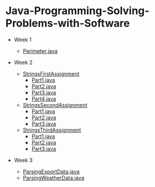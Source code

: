 # Java-Programming-Solving-Problems-with-Software

- Week 1
  - <a href="/Week1/Perimeter.java">Perimeter.java</a>

- Week 2
  - <a href="/Week2/StringsFirstAssignment">StringsFirstAssignment</a>
    - <a href="/Week2/StringsFirstAssignment/Part1.java">Part1.java</a>
    - <a href="/Week2/StringsFirstAssignment/Part2.java">Part2.java</a>
    - <a href="/Week2/StringsFirstAssignment/Part3.java">Part3.java</a>
    - <a href="/Week2/StringsFirstAssignment/Part4.java">Part4.java</a>
  - <a href="/Week2/StringsSecondAssignment">StringsSecondAssignment</a>
    - <a href="/Week2/StringsSecondAssignment/Part1.java">Part1.java</a>
    - <a href="/Week2/StringsSecondAssignment/Part2.java">Part2.java</a>
    - <a href="/Week2/StringsSecondAssignment/Part3.java">Part3.java</a>
  - <a href="/Week2/StringsThirdAssignment">StringsThirdAssignment</a>
    - <a href="/Week2/StringsThirdAssignment/Part1.java">Part1.java</a>
    - <a href="/Week2/StringsThirdAssignment/Part2.java">Part2.java</a>
    - <a href="/Week2/StringsThirdAssignment/Part3.java">Part3.java</a>
    
- Week 3
  - <a href="/Week3/ParsingExportData.java">ParsingExportData.java</a>
  - <a href="/Week3/ParsingWeatherData.java">ParsingWeatherData.java</a>
    
     
